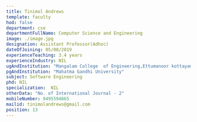 ```yaml
---
title: Tinimol Andrews
template: faculty
hod: false
department: cse
departmentFullName: Computer Science and Engineering
image: ./image.jpg
designation: Assistant Professor(Adhoc)
dateOfJoining: 05/08/2019
experienceTeaching: 3.4 years
experienceIndustry: NIL
ugAndInstitution: "Mangalam College  of Engineering,Ettumanoor kottayam"
pgAndInstitution: "Mahatma Gandhi University"
subject: Software Engineering
phd: NIL
specialization:  NIL
otherData: "No. of International Journal - 2"
mobileNumber: 9495594865
mailid: tinimolandrews@gmail.com
position: 13
---
```

